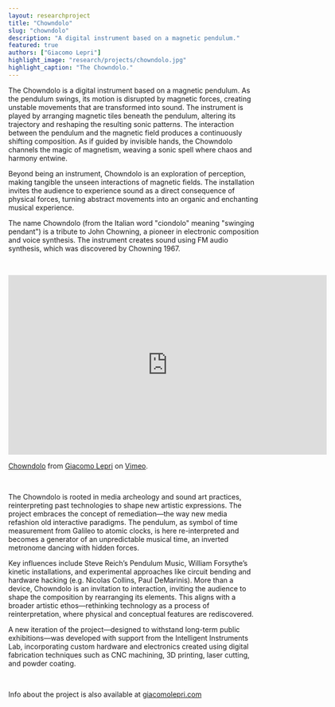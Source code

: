 ```yaml
---
layout: researchproject
title: "Chowndolo"
slug: "chowndolo"
description: "A digital instrument based on a magnetic pendulum."
featured: true
authors: ["Giacomo Lepri"]
highlight_image: "research/projects/chowndolo.jpg"
highlight_caption: "The Chowndolo."
---
```


The Chowndolo is a digital instrument based on a magnetic pendulum. As the pendulum swings, its motion is disrupted by magnetic forces, creating unstable movements that are transformed into sound. The instrument is played by arranging magnetic tiles beneath the pendulum, altering its trajectory and reshaping the resulting sonic patterns. The interaction between the pendulum and the magnetic field produces a continuously shifting composition. As if guided by invisible hands, the Chowndolo channels the magic of magnetism, weaving a sonic spell where chaos and harmony entwine.

Beyond being an instrument, Chowndolo is an exploration of perception, making tangible the unseen interactions of magnetic fields. The installation invites the audience to experience sound as a direct consequence of physical forces, turning abstract movements into an organic and enchanting musical experience.

The name Chowndolo (from the Italian word "ciondolo" meaning "swinging
pendant") is a tribute to John Chowning, a pioneer in electronic composition and voice synthesis. The instrument creates sound using FM audio synthesis, which was discovered by Chowning 1967.

&nbsp;

<iframe title="vimeo-player" src="https://player.vimeo.com/video/325707625?h=bbc9d82f7e" width="640" height="360" frameborder="0"    allowfullscreen></iframe>
<p><a href="https://vimeo.com/325707625">Chowndolo</a> from <a href="https://vimeo.com/user30344721">Giacomo Lepri</a> on <a href="https://vimeo.com">Vimeo</a>.</p>

&nbsp;

The Chowndolo is rooted in media archeology and sound art practices, reinterpreting past technologies to shape new artistic expressions. The project embraces the concept of  remediation—the way new media refashion old interactive paradigms. The pendulum, as symbol of time measurement from Galileo to atomic clocks, is here re-interpreted and becomes a generator of an unpredictable musical time, an inverted metronome dancing with hidden forces.

Key influences include Steve Reich’s Pendulum Music, William Forsythe’s kinetic installations, and experimental approaches like circuit bending and hardware hacking (e.g. Nicolas Collins, Paul DeMarinis). More than a device, Chowndolo is an invitation to interaction, inviting the audience to shape the composition by rearranging its elements. This aligns with a broader artistic ethos—rethinking technology as a process of reinterpretation, where physical and conceptual features are rediscovered.

A new iteration of the project—designed to withstand long-term public exhibitions—was developed with support from the Intelligent Instruments Lab, incorporating custom hardware and electronics created using digital fabrication techniques such as CNC machining, 3D printing, laser cutting, and powder coating.


&nbsp;

Info about the project is also available at [giacomolepri.com](http://www.giacomolepri.com/chowndolo)
